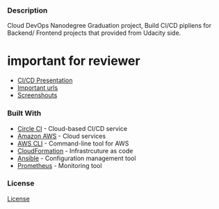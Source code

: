 ### Description

Cloud DevOps Nanodegree Graduation project,
Build CI/CD pipliens for Backend/ Frontend projects that provided from Udacity side.

# important for reviewer
- [CI/CD Presentation](presentation.pdf)
- [Important urls](urls.txt)
- [Screenshouts](./SCREENSHOTS)

### Built With

- [Circle CI](www.circleci.com) - Cloud-based CI/CD service
- [Amazon AWS](https://aws.amazon.com/) - Cloud services
- [AWS CLI](https://aws.amazon.com/cli/) - Command-line tool for AWS
- [CloudFormation](https://aws.amazon.com/cloudformation/) - Infrastrcuture as code
- [Ansible](https://www.ansible.com/) - Configuration management tool
- [Prometheus](https://prometheus.io/) - Monitoring tool

### License

[License](LICENSE.md)

